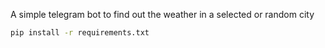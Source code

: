 A simple telegram bot to find out the weather in a selected or random city
```bash
pip install -r requirements.txt
```